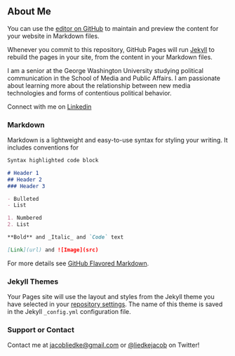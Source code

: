 ## About Me

You can use the [editor on GitHub](https://github.com/jacobliedke/jacobliedke.github.io/edit/main/README.md) to maintain and preview the content for your website in Markdown files.

Whenever you commit to this repository, GitHub Pages will run [Jekyll](https://jekyllrb.com/) to rebuild the pages in your site, from the content in your Markdown files.

I am a senior at the George Washington University studying political communication in the School of Media and Public Affairs. I am passionate about learning more about the relationship between new media technologies and forms of contentious political behavior.

Connect with me on [Linkedin](https://www.linkedin.com/in/jacob-liedke/)

### Markdown

Markdown is a lightweight and easy-to-use syntax for styling your writing. It includes conventions for

```markdown
Syntax highlighted code block

# Header 1
## Header 2
### Header 3

- Bulleted
- List

1. Numbered
2. List

**Bold** and _Italic_ and `Code` text

[Link](url) and ![Image](src)
```

For more details see [GitHub Flavored Markdown](https://guides.github.com/features/mastering-markdown/).

### Jekyll Themes

Your Pages site will use the layout and styles from the Jekyll theme you have selected in your [repository settings](https://github.com/jacobliedke/jacobliedke.github.io/settings). The name of this theme is saved in the Jekyll `_config.yml` configuration file.

### Support or Contact

Contact me at jacobliedke@gmail.com or [@liedkejacob](https://twitter.com/liedkejacob) on Twitter!
